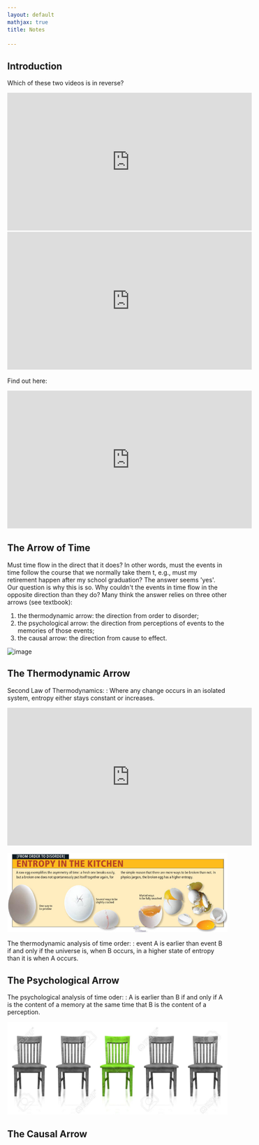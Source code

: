 ```yaml
---
layout: default
mathjax: true
title: Notes

---
```



## Introduction

Which of these two videos is in reverse? 

<iframe width="560" height="315" src="https://www.youtube.com/embed/g_a3TQ9L9cM" frameborder="0" allow="accelerometer; autoplay; encrypted-media; gyroscope; picture-in-picture" allowfullscreen></iframe>

<iframe width="560" height="315" src="https://www.youtube.com/embed/D-eDNDfU3oY" frameborder="0" allow="accelerometer; autoplay; encrypted-media; gyroscope; picture-in-picture" allowfullscreen></iframe>


Find out here: 

<iframe width="560" height="315" src="https://www.youtube.com/embed/SI5-UQKQVIM" frameborder="0" allow="accelerometer; autoplay; encrypted-media; gyroscope; picture-in-picture" allowfullscreen></iframe>


## The Arrow of Time

Must time flow in the direct that it does? In other words, must the events in time follow the course that we normally take them t, e.g., must my retirement happen after my school graduation? The answer seems 'yes'. Our question is why this is so. Why couldn't the events in time flow in the opposite direction than they do? Many think the answer relies on three other arrows (see textbook): 

1. the thermodynamic arrow: the direction from order to disorder;
2. the psychological arrow: the direction from perceptions of events to the memories of those events;
3. the causal arrow: the direction from cause to effect.


![image](arrows.jpg)


## The Thermodynamic Arrow

Second Law of Thermodynamics: 
: Where any change occurs in an isolated system, entropy either stays constant or increases.


<iframe width="560" height="315" src="https://www.youtube.com/embed/YM-uykVfq_E" frameborder="0" allow="accelerometer; autoplay; encrypted-media; gyroscope; picture-in-picture" allowfullscreen></iframe>

![image](ent.jpg)


The thermodynamic analysis of time order: 
: event A is earlier than event B if and only if the universe is, when B occurs, in a higher state of entropy than it is when A occurs.

## The Psychological Arrow

The psychological analysis of time oder: 
: A is earlier than B if and only if A is the content of a memory at the same time that B is the content of a perception.


![image](chairs.jpg)


## The Causal Arrow


